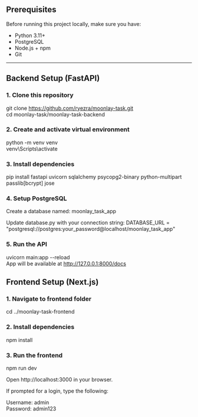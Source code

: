 ## Prerequisites

Before running this project locally, make sure you have:

- Python 3.11+
- PostgreSQL
- Node.js + npm
- Git

---

## Backend Setup (FastAPI)

### 1. Clone this repository

git clone https://github.com/ryezra/moonlay-task.git  
cd moonlay-task/moonlay-task-backend

### 2. Create and activate virtual environment

python -m venv venv  
venv\Scripts\activate

### 3. Install dependencies

pip install fastapi uvicorn sqlalchemy psycopg2-binary python-multipart passlib[bcrypt] jose

### 4. Setup PostgreSQL

Create a database named:
moonlay_task_app

Update database.py with your connection string:
DATABASE_URL = "postgresql://postgres:your_password@localhost/moonlay_task_app"

### 5. Run the API

uvicorn main:app --reload  
App will be available at http://127.0.0.1:8000/docs

## Frontend Setup (Next.js)

### 1. Navigate to frontend folder

cd ../moonlay-task-frontend

### 2. Install dependencies

npm install

### 3. Run the frontend

npm run dev

Open http://localhost:3000 in your browser.

If prompted for a login, type the following:

Username: admin  
Password: admin123
